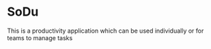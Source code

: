# SoDu

This is a productivity application which can be used individually or for teams to manage tasks